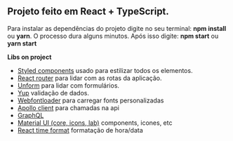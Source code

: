 ## Projeto feito em React + TypeScript.

Para instalar as dependências do projeto digite no seu terminal: **npm install** ou **yarn**. O processo dura alguns minutos.
Após isso digite: **npm start** ou **yarn start**

**Libs on project**

- [Styled components](https://github.com/styled-components/styled-components) usado para estilizar todos os elementos.
- [React router](https://github.com/remix-run/react-router) para lidar com as rotas da aplicação.
- [Unform](https://github.com/unform/unform) para lidar com formulários.
- [Yup](https://github.com/jquense/yup) validação de dados.
- [Webfontloader](https://github.com/typekit/webfontloader) para carregar fonts personalizadas
- [Apollo client](https://github.com/apollographql/apollo-client) para chamadas na api
- [GraphQL](https://github.com/graphql) 
- [Material UI (core, icons, lab)](https://github.com/mui-org/material-ui) components, icones, etc
- [React time format](https://www.npmjs.com/package/react-time-format) formatação de hora/data

